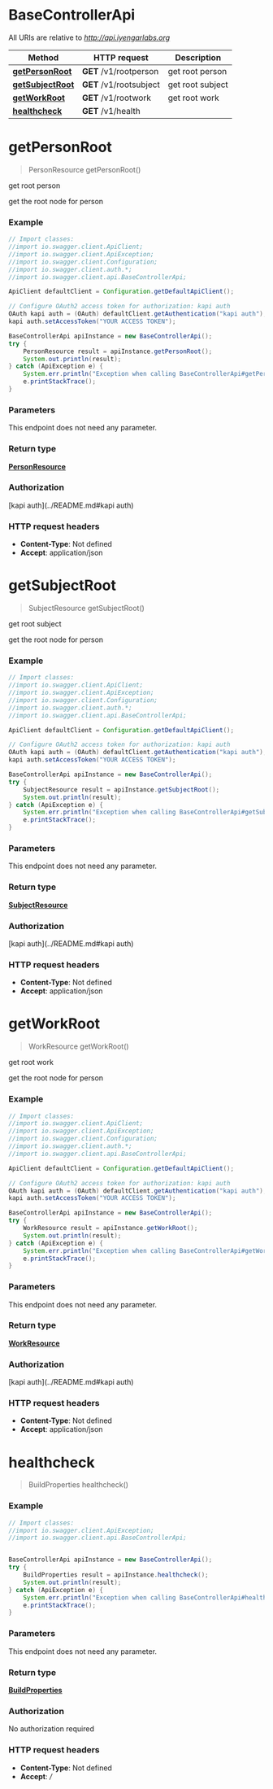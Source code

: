 # BaseControllerApi

All URIs are relative to *http://api.iyengarlabs.org*

Method | HTTP request | Description
------------- | ------------- | -------------
[**getPersonRoot**](BaseControllerApi.md#getPersonRoot) | **GET** /v1/rootperson | get root person
[**getSubjectRoot**](BaseControllerApi.md#getSubjectRoot) | **GET** /v1/rootsubject | get root subject
[**getWorkRoot**](BaseControllerApi.md#getWorkRoot) | **GET** /v1/rootwork | get root work
[**healthcheck**](BaseControllerApi.md#healthcheck) | **GET** /v1/health | 

<a name="getPersonRoot"></a>
# **getPersonRoot**
> PersonResource getPersonRoot()

get root person

get the root node for person

### Example
```java
// Import classes:
//import io.swagger.client.ApiClient;
//import io.swagger.client.ApiException;
//import io.swagger.client.Configuration;
//import io.swagger.client.auth.*;
//import io.swagger.client.api.BaseControllerApi;

ApiClient defaultClient = Configuration.getDefaultApiClient();

// Configure OAuth2 access token for authorization: kapi auth
OAuth kapi auth = (OAuth) defaultClient.getAuthentication("kapi auth");
kapi auth.setAccessToken("YOUR ACCESS TOKEN");

BaseControllerApi apiInstance = new BaseControllerApi();
try {
    PersonResource result = apiInstance.getPersonRoot();
    System.out.println(result);
} catch (ApiException e) {
    System.err.println("Exception when calling BaseControllerApi#getPersonRoot");
    e.printStackTrace();
}
```

### Parameters
This endpoint does not need any parameter.

### Return type

[**PersonResource**](PersonResource.md)

### Authorization

[kapi auth](../README.md#kapi auth)

### HTTP request headers

 - **Content-Type**: Not defined
 - **Accept**: application/json

<a name="getSubjectRoot"></a>
# **getSubjectRoot**
> SubjectResource getSubjectRoot()

get root subject

get the root node for person

### Example
```java
// Import classes:
//import io.swagger.client.ApiClient;
//import io.swagger.client.ApiException;
//import io.swagger.client.Configuration;
//import io.swagger.client.auth.*;
//import io.swagger.client.api.BaseControllerApi;

ApiClient defaultClient = Configuration.getDefaultApiClient();

// Configure OAuth2 access token for authorization: kapi auth
OAuth kapi auth = (OAuth) defaultClient.getAuthentication("kapi auth");
kapi auth.setAccessToken("YOUR ACCESS TOKEN");

BaseControllerApi apiInstance = new BaseControllerApi();
try {
    SubjectResource result = apiInstance.getSubjectRoot();
    System.out.println(result);
} catch (ApiException e) {
    System.err.println("Exception when calling BaseControllerApi#getSubjectRoot");
    e.printStackTrace();
}
```

### Parameters
This endpoint does not need any parameter.

### Return type

[**SubjectResource**](SubjectResource.md)

### Authorization

[kapi auth](../README.md#kapi auth)

### HTTP request headers

 - **Content-Type**: Not defined
 - **Accept**: application/json

<a name="getWorkRoot"></a>
# **getWorkRoot**
> WorkResource getWorkRoot()

get root work

get the root node for person

### Example
```java
// Import classes:
//import io.swagger.client.ApiClient;
//import io.swagger.client.ApiException;
//import io.swagger.client.Configuration;
//import io.swagger.client.auth.*;
//import io.swagger.client.api.BaseControllerApi;

ApiClient defaultClient = Configuration.getDefaultApiClient();

// Configure OAuth2 access token for authorization: kapi auth
OAuth kapi auth = (OAuth) defaultClient.getAuthentication("kapi auth");
kapi auth.setAccessToken("YOUR ACCESS TOKEN");

BaseControllerApi apiInstance = new BaseControllerApi();
try {
    WorkResource result = apiInstance.getWorkRoot();
    System.out.println(result);
} catch (ApiException e) {
    System.err.println("Exception when calling BaseControllerApi#getWorkRoot");
    e.printStackTrace();
}
```

### Parameters
This endpoint does not need any parameter.

### Return type

[**WorkResource**](WorkResource.md)

### Authorization

[kapi auth](../README.md#kapi auth)

### HTTP request headers

 - **Content-Type**: Not defined
 - **Accept**: application/json

<a name="healthcheck"></a>
# **healthcheck**
> BuildProperties healthcheck()



### Example
```java
// Import classes:
//import io.swagger.client.ApiException;
//import io.swagger.client.api.BaseControllerApi;


BaseControllerApi apiInstance = new BaseControllerApi();
try {
    BuildProperties result = apiInstance.healthcheck();
    System.out.println(result);
} catch (ApiException e) {
    System.err.println("Exception when calling BaseControllerApi#healthcheck");
    e.printStackTrace();
}
```

### Parameters
This endpoint does not need any parameter.

### Return type

[**BuildProperties**](BuildProperties.md)

### Authorization

No authorization required

### HTTP request headers

 - **Content-Type**: Not defined
 - **Accept**: */*


